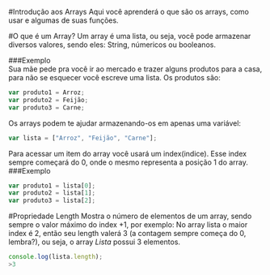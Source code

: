 #Introdução aos Arrays
Aqui você aprenderá o que são os arrays, como usar e algumas de suas funções.  
  
#O que é um Array?
Um array é uma lista, ou seja, você pode armazenar diversos valores, sendo eles: String, númericos ou booleanos.  

###Exemplo  
Sua mãe pede pra você ir ao mercado e trazer alguns produtos para a casa, para não se esquecer você escreve uma lista. Os produtos são:  
```javascript  
var produto1 = Arroz;  
var produto2 = Feijão;  
var produto3 = Carne;  
```  
Os arrays podem te ajudar armazenando-os em apenas uma variável:  
```javascript  
var lista = ["Arroz", "Feijão", "Carne"];  
```  
Para acessar um item do array você usará um index(indice). Esse index sempre começará do 0, onde o mesmo representa a posição 1 do array.
###Exemplo
```javascript  
var produto1 = lista[0];  
var produto2 = lista[1];  
var produto3 = lista[2];  
```  

#Propriedade Length
Mostra o número de elementos de um array, sendo sempre o valor máximo do index +1, por exemplo: No array lista o maior index é 2, então seu length valerá 3 (a contagem sempre começa do 0, lembra?), ou seja, o array *Lista* possui 3 elementos.  
```javascript
console.log(lista.length);
>3
```  
